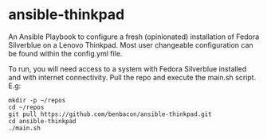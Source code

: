 # ansible-thinkpad
An Ansible Playbook to configure a fresh (opinionated) installation of Fedora Silverblue on a Lenovo Thinkpad. Most user changeable configuration can be found within the config.yml file.

To run, you will need access to a system with Fedora Silverblue installed and with internet connectivity. Pull the repo and execute the main.sh script. E.g:

```
mkdir -p ~/repos
cd ~/repos
git pull https://github.com/benbacon/ansible-thinkpad.git
cd ansible-thinkpad
./main.sh
```
